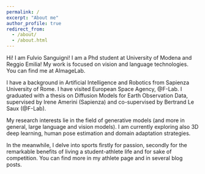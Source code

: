 ```yaml
---
permalink: /
excerpt: "About me"
author_profile: true
redirect_from: 
  - /about/
  - /about.html
---
```


Hi! I am Fulvio Sanguigni! I am a Phd student at University of Modena and Reggio Emilia!
My work is focused on vision and language technologies.
You can find me at AImageLab.

I have a background in Artificial Intelligence and Robotics from Sapienza University of Rome. I have visited European Space Agency, @F-Lab.
I graduated with a thesis on Diffusion Models for Earth Observation Data, supervised by Irene Amerini (Sapienza) and co-supervised by Bertrand Le Saux (@F-Lab).

My research interests lie in the field of generative models (and more in general, large language and vision models). I am currently exploring also 3D deep learning, human pose estimation and domain adaptation strategies.

In the meanwhile, I delve into sports firstly for passion, secondly for the remarkable benefits of living a student-athlete life and for sake of competition.
You can find more in my athlete page and in several blog posts.